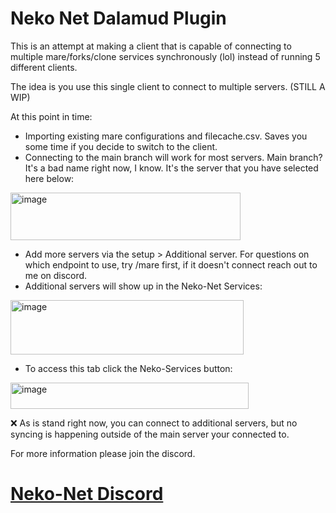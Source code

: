 # Neko Net Dalamud Plugin

This is an attempt at making a client that is capable of connecting to multiple mare/forks/clone services synchronously (lol) instead of running 5 different clients. 

The idea is you use this single client to connect to multiple servers. (STILL A WIP)

At this point in time:

- Importing existing mare configurations and filecache.csv. Saves you some time if you decide to switch to the client.
- Connecting to the main branch will work for most servers. Main branch? It's a bad name right now, I know. It's the server that you have selected here below:

  
<img width="368" height="76" alt="image" src="https://github.com/user-attachments/assets/9bcaa05f-4d1e-4dc1-bdeb-b112dfdaf99f" />

- Add more servers via the setup > Additional server. For questions on which endpoint to use, try /mare first, if it doesn't connect reach out to me on discord. 
- Additional servers will show up in the Neko-Net Services:
<img width="373" height="87" alt="image" src="https://github.com/user-attachments/assets/b96f4e28-f7e7-41c7-a11b-8f100964b3bd" />


- To access this tab click the Neko-Services button:


<img width="381" height="42" alt="image" src="https://github.com/user-attachments/assets/e7032fad-dab9-4e1c-9f54-9f70eb5f14ad" />

❌ As is stand right now, you can connect to additional servers, but no syncing is happening outside of the main server your connected to.


For more information please join the discord.
# [Neko-Net Discord](https://discord.gg/5HVveFefcB)


